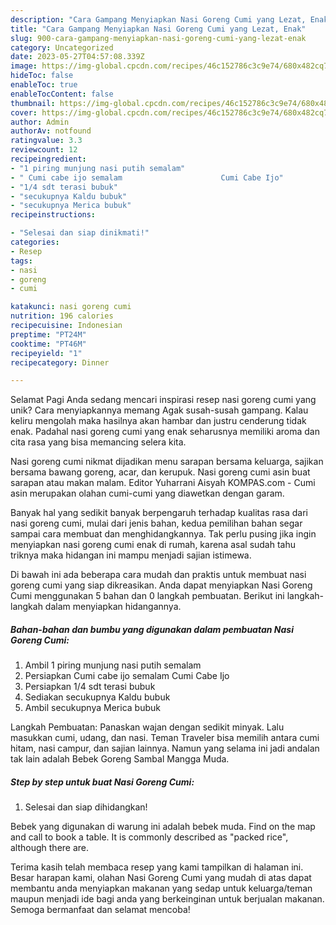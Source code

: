 ```yaml
---
description: "Cara Gampang Menyiapkan Nasi Goreng Cumi yang Lezat, Enak"
title: "Cara Gampang Menyiapkan Nasi Goreng Cumi yang Lezat, Enak"
slug: 900-cara-gampang-menyiapkan-nasi-goreng-cumi-yang-lezat-enak
category: Uncategorized
date: 2023-05-27T04:57:08.339Z
image: https://img-global.cpcdn.com/recipes/46c152786c3c9e74/680x482cq70/nasi-goreng-cumi-foto-resep-utama.jpg
hideToc: false
enableToc: true
enableTocContent: false
thumbnail: https://img-global.cpcdn.com/recipes/46c152786c3c9e74/680x482cq70/nasi-goreng-cumi-foto-resep-utama.jpg
cover: https://img-global.cpcdn.com/recipes/46c152786c3c9e74/680x482cq70/nasi-goreng-cumi-foto-resep-utama.jpg
author: Admin
authorAv: notfound
ratingvalue: 3.3
reviewcount: 12
recipeingredient:
- "1 piring munjung nasi putih semalam"
- " Cumi cabe ijo semalam                      Cumi Cabe Ijo"
- "1/4 sdt terasi bubuk"
- "secukupnya Kaldu bubuk"
- "secukupnya Merica bubuk"
recipeinstructions:

- "Selesai dan siap dinikmati!"
categories:
- Resep
tags:
- nasi
- goreng
- cumi

katakunci: nasi goreng cumi 
nutrition: 196 calories
recipecuisine: Indonesian
preptime: "PT24M"
cooktime: "PT46M"
recipeyield: "1"
recipecategory: Dinner

---
```



Selamat Pagi Anda sedang mencari inspirasi resep nasi goreng cumi yang unik? Cara menyiapkannya memang Agak susah-susah gampang. Kalau keliru mengolah maka hasilnya akan hambar dan justru cenderung tidak enak. Padahal nasi goreng cumi yang enak seharusnya memiliki aroma dan cita rasa yang bisa memancing selera kita.


Nasi goreng cumi nikmat dijadikan menu sarapan bersama keluarga, sajikan bersama bawang goreng, acar, dan kerupuk. Nasi goreng cumi asin buat sarapan atau makan malam. Editor Yuharrani Aisyah KOMPAS.com - Cumi asin merupakan olahan cumi-cumi yang diawetkan dengan garam.

Banyak hal yang sedikit banyak berpengaruh terhadap kualitas rasa dari nasi goreng cumi, mulai dari jenis bahan, kedua pemilihan bahan segar sampai cara membuat dan menghidangkannya. Tak perlu pusing jika ingin menyiapkan nasi goreng cumi enak di rumah, karena asal sudah tahu triknya maka hidangan ini mampu menjadi sajian istimewa.


Di bawah ini ada beberapa cara mudah dan praktis untuk membuat nasi goreng cumi yang siap dikreasikan. Anda dapat menyiapkan Nasi Goreng Cumi menggunakan 5 bahan dan 0 langkah pembuatan. Berikut ini langkah-langkah dalam menyiapkan hidangannya.

<!--inarticleads1-->

##### Bahan-bahan dan bumbu yang digunakan dalam pembuatan Nasi Goreng Cumi:

1. Ambil 1 piring munjung nasi putih semalam
1. Persiapkan  Cumi cabe ijo semalam                      Cumi Cabe Ijo
1. Persiapkan 1/4 sdt terasi bubuk
1. Sediakan secukupnya Kaldu bubuk
1. Ambil secukupnya Merica bubuk


Langkah Pembuatan: Panaskan wajan dengan sedikit minyak. Lalu masukkan cumi, udang, dan nasi. Teman Traveler bisa memilih antara cumi hitam, nasi campur, dan sajian lainnya. Namun yang selama ini jadi andalan tak lain adalah Bebek Goreng Sambal Mangga Muda. 

<!--inarticleads2-->

##### Step by step untuk buat Nasi Goreng Cumi:


1. Selesai dan siap dihidangkan!

Bebek yang digunakan di warung ini adalah bebek muda. Find on the map and call to book a table. It is commonly described as &#34;packed rice&#34;, although there are. 

Terima kasih telah membaca resep yang kami tampilkan di halaman ini. Besar harapan kami, olahan Nasi Goreng Cumi yang mudah di atas dapat membantu anda menyiapkan makanan yang sedap untuk keluarga/teman maupun menjadi ide bagi anda yang berkeinginan untuk berjualan makanan. Semoga bermanfaat dan selamat mencoba!
